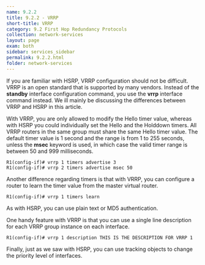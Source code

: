 ```yaml
---
name: 9.2.2
title: 9.2.2 - VRRP
short-title: VRRP
category: 9.2 First Hop Redundancy Protocols
collection: network-services
layout: page
exam: both
sidebar: services_sidebar
permalink: 9.2.2.html
folder: network-services
---
```

If you are familiar with HSRP, VRRP configuration should not be difficult. VRRP is an open standard that is supported by many vendors. Instead of the **standby** interface configuration command, you use the **vrrp** interface command instead. We ill mainly be discussing the differences between VRRP and HSRP in this article.

With VRRP, you are only allowed to modify the Hello timer value, whereas with HSRP you could individually set the Hello and the Holddown timers. All VRRP routers in the same group must share the same Hello timer value. The default timer value is 1 second and the range is from 1 to 255 seconds, unless the **msec** keyword is used, in which case the valid timer range is between 50 and 999 milliseconds.
```
R1(config-if)# vrrp 1 timers advertise 3
R1(config-if)# vrrp 2 timers advertise msec 50
```
Another difference regarding timers is that with VRRP, you can configure a router to learn the timer value from the master virtual router.
```
R1(config-if)# vrrp 1 timers learn
```

As with HSRP, you can use plain text or MD5 authentication.

One handy feature with VRRP is that you can use a single line description for each VRRP group instance on each interface.
```
R1(config-if)# vrrp 1 description THIS IS THE DESCRIPTION FOR VRRP 1
```

Finally, just as we saw with HSRP, you can use tracking objects to change the priority level of interfaces.
